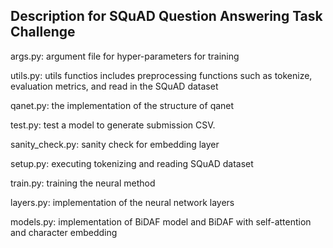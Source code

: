 ## Description for SQuAD Question Answering Task Challenge ##

args.py: argument file for hyper-parameters for training

utils.py: utils functios includes preprocessing functions such as tokenize, evaluation metrics, and read in the SQuAD dataset

qanet.py: the implementation of the structure of qanet

test.py: test a model to generate submission CSV.

sanity_check.py: sanity check for embedding layer

setup.py: executing tokenizing and reading SQuAD dataset

train.py: training the neural method

layers.py: implementation of the neural network layers

models.py: implementation of BiDAF model and BiDAF with self-attention and character embedding
